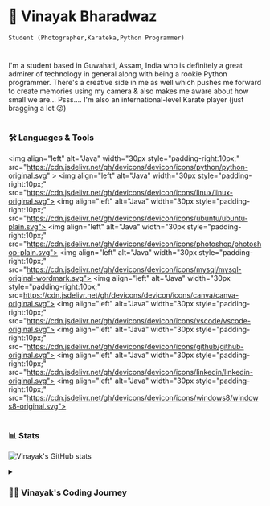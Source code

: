 # 🥋 Vinayak Bharadwaz

 `Student (Photographer,Karateka,Python Programmer)` 

#

I'm a student based in Guwahati, Assam, India who is definitely a great admirer of technology in general along with being a rookie Python programmer. There's a creative side in me as well which pushes me forward to create memories using my camera & also makes me aware about how small we are...
Psss.... I'm also an international-level Karate player (just bragging a lot 😝)

#

### 🛠️ Languages & Tools

<img align="left" alt="Java" width="30px style="padding-right:10px;" src="https://cdn.jsdelivr.net/gh/devicons/devicon/icons/python/python-original.svg" >
<img align="left" alt="Java" width="30px style="padding-right:10px;" src="https://cdn.jsdelivr.net/gh/devicons/devicon/icons/linux/linux-original.svg">
<img align="left" alt="Java" width="30px style="padding-right:10px;" src="https://cdn.jsdelivr.net/gh/devicons/devicon/icons/ubuntu/ubuntu-plain.svg">
<img align="left" alt="Java" width="30px style="padding-right:10px;" src="https://cdn.jsdelivr.net/gh/devicons/devicon/icons/photoshop/photoshop-plain.svg">
<img align="left" alt="Java" width="30px style="padding-right:10px;" src="https://cdn.jsdelivr.net/gh/devicons/devicon/icons/mysql/mysql-original-wordmark.svg">
<img align="left" alt="Java" width="30px style="padding-right:10px;" src=https://cdn.jsdelivr.net/gh/devicons/devicon/icons/canva/canva-original.svg">
<img align="left" alt="Java" width="30px style="padding-right:10px;" src="https://cdn.jsdelivr.net/gh/devicons/devicon/icons/vscode/vscode-original.svg">
<img align="left" alt="Java" width="30px style="padding-right:10px;" src="https://cdn.jsdelivr.net/gh/devicons/devicon/icons/github/github-original.svg">
<img align="left" alt="Java" width="30px style="padding-right:10px;" src="https://cdn.jsdelivr.net/gh/devicons/devicon/icons/linkedin/linkedin-original.svg">
<img align="left" alt="Java" width="30px style="padding-right:10px;" src="https://cdn.jsdelivr.net/gh/devicons/devicon/icons/windows8/windows8-original.svg">

#

### 📊 Stats

![Vinayak's GitHub stats](https://github-readme-stats.vercel.app/api?username=vinayakbharadwaz&show_icons=true&theme=tokyonight)

<details>
    <summary><h3>👨‍💻 Vinayak's Coding Journey</h3></summary>
    As a programmer, my journey is quite at it's beginning. But, the love for technology is always been there in me. I always mumbled & jumbled with technology from my childhood & computers did attracted me a lot. Due to this attraction, I started my programming in 11th standard. Also, a huge credit goes to my Computer Science teacher Mr. Bhargab Kakati who absolutely fueled my passion of programming to another level...
</details>
    
    

